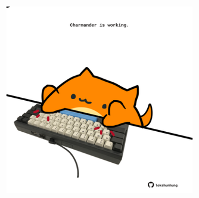 <!-- built at 05/07/2025, 23:00:40 UTC -->
<p align="center">
  <img width="500" height="500" src="./ReadmeImage.svg">
</p>
